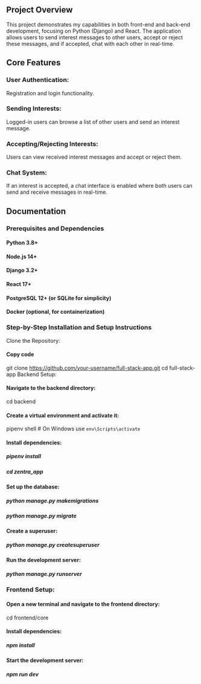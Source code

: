## Project Overview
This project demonstrates my capabilities in both front-end and back-end development, focusing on Python (Django) and React. The application allows users to send interest messages to other users, accept or reject these messages, and if accepted, chat with each other in real-time.

## Core Features
### User Authentication:
Registration and login functionality.
### Sending Interests:
Logged-in users can browse a list of other users and send an interest message.
### Accepting/Rejecting Interests:
Users can view received interest messages and accept or reject them.
### Chat System:
If an interest is accepted, a chat interface is enabled where both users can send and receive messages in real-time.

## Documentation
### Prerequisites and Dependencies
#### Python 3.8+
#### Node.js 14+
#### Django 3.2+
#### React 17+
#### PostgreSQL 12+ (or SQLite for simplicity)
#### Docker (optional, for containerization)

### Step-by-Step Installation and Setup Instructions
Clone the Repository:


#### Copy code
git clone https://github.com/your-username/full-stack-app.git
cd full-stack-app
Backend Setup:

#### Navigate to the backend directory:


cd backend
#### Create a virtual environment and activate it:


pipenv shell  # On Windows use `env\Scripts\activate`
#### Install dependencies:


##### pipenv install
##### cd zentra_app
#### Set up the database:


##### python manage.py makemigrations
##### python manage.py migrate
#### Create a superuser:


##### python manage.py createsuperuser
#### Run the development server:


##### python manage.py runserver

### Frontend Setup:

#### Open a new terminal and navigate to the frontend directory:


cd frontend/core
#### Install dependencies:
##### npm install
#### Start the development server:
##### npm run dev
